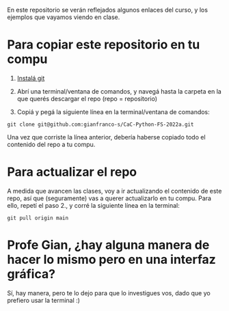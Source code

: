 En este repositorio se verán reflejados algunos enlaces del curso, y los ejemplos que vayamos viendo en clase.


# Para copiar este repositorio en tu compu
1. [Instalá git](https://git-scm.com/downloads)

2. Abrí una terminal/ventana de comandos, y navegá hasta la carpeta en la que querés descargar el repo (repo = repositorio)

3. Copiá y pegá la siguiente línea en la terminal/ventana de comandos:
```
git clone git@github.com:gianfranco-s/CaC-Python-FS-2022a.git
```

Una vez que corriste la línea anterior, debería haberse copiado todo el contenido del repo a tu compu.

# Para actualizar el repo
A medida que avancen las clases, voy a ir actualizando el contenido de este repo, así que (seguramente) vas a querer actualizarlo en tu compu. Para ello, repetí el paso 2., y corré la siguiente línea en la terminal:
```
git pull origin main
```

# Profe Gian, ¿hay alguna manera de hacer lo mismo pero en una interfaz gráfica?
Sí, hay manera, pero te lo dejo para que lo investigues vos, dado que yo prefiero usar la terminal :)
